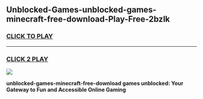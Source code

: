 
## Unblocked-Games-unblocked-games-minecraft-free-download-Play-Free-2bzlk
<h3>
<a href="https://premium76.site?title=unblocked-games-minecraft-free-download&ref=18A">CLICK TO PLAY</a></h3>
<hr>

<h3>
<a href="https://premium76.site?title=unblocked-games-minecraft-free-download&ref=18A">CLICK 2 PLAY</a>
  
</h3>

<a href="https://premium76.site?title=unblocked-games-minecraft-free-download&ref=18A"><img src="https://clearcache.store/games.png"></a>


**unblocked-games-minecraft-free-download games unblocked: Your Gateway to Fun and Accessible Online Gaming**
